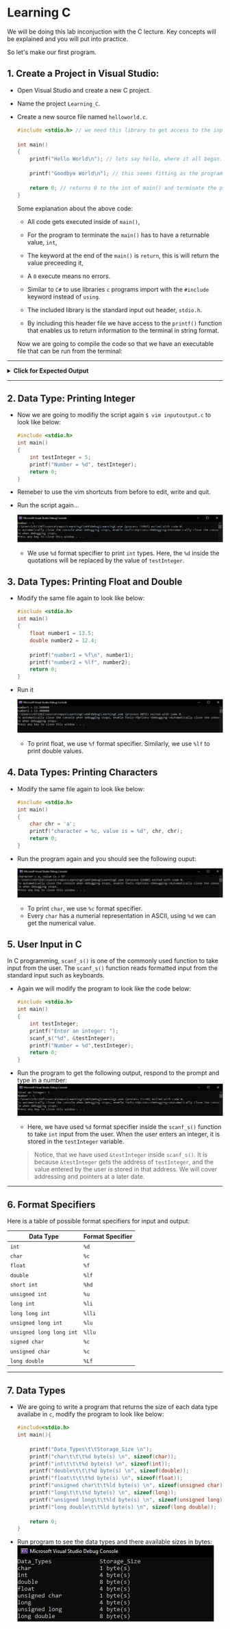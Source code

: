 # Learning C

We will be doing this lab inconjuction with the C lecture. Key concepts will be explained and you will put into practice.

So let's make our first program.
## 1. Create a Project in Visual Studio:

- Open Visual Studio and create a new C project.
- Name the project `Learning_C`.
- Create a new source file named `helloworld.c`.

    ```c
    #include <stdio.h> // we need this library to get access to the input and out put methods for printing to terminal

    int main()
    {
        printf("Hello World\n"); // lets say hello, where it all began...
        
        printf("Goodbye World\n"); // this seems fitting as the program will close after this.
        
        return 0; // returns 0 to the int of main() and terminate the program
    }
    ```

    Some explanation about the above code:

    - All code gets executed inside of `main()`, 

    - For the program to terminate the `main()` has to have a returnable value, `int`, 

    - The keyword at the end of the `main()` is `return`, this is will return the value preceeding it, 

    - A `0` execute means no errors. 

    - Similar to `C#` to use libraries `c` programs import with the `#include` keyword instead of `using`. 

    - The included library is the standard input out header, `stdio.h`.  

    - By including this header file we have access to the `printf()` function that enables us to return information to the terminal in string format.

    Now we are going to compile the code so that we have an executable file that can be run from the terminal:

----

<details>
<summary><b>Click for Expected Output</b></summary>
<p></p>

![](./figures/step1.png)

Congratulations, you used the programming language of the gods!

</details>

----

## 2. Data Type: Printing Integer

- Now we are going to modifiy the script again `$ vim inputoutput.c` to look like below:

    ```c
    #include <stdio.h>
    int main()
    {
        int testInteger = 5;
        printf("Number = %d", testInteger);
        return 0;
    }
    ```

- Remeber to use the vim shortcuts from before to edit, write and quit.

- Run the script again... 

    ![](./figures/step2.png)

    - We use `%d` format specifier to print `int` types. Here, the `%d` inside the quotations will be replaced by the value of `testInteger`.


## 3. Data Types: Printing Float and Double

- Modify the same file again to look like below:

    ```c
    #include <stdio.h>
    int main()
    {
        float number1 = 13.5;
        double number2 = 12.4;

        printf("number1 = %f\n", number1);
        printf("number2 = %lf", number2);
        return 0;
    }
    ```


- Run it 

    ![](./figures/step3.png)

    - To print float, we use `%f` format specifier. Similarly, we use `%lf` to print double values.


## 4. Data Types: Printing Characters

- Modify the same file again to look like below:

    ```c
    #include <stdio.h>
    int main()
    {
        char chr = 'a';    
        printf("character = %c, value is = %d", chr, chr);  
        return 0;
    } 
    ```
- Run the program again and you should see the following ouput:

    ![](./figures/step4.png)

    - To print `char`, we use `%c` format specifier.
    - Every `char` has a numerial representation in ASCII, using `%d` we can get the numerical value.


## 5. User Input in C

In C programming, `scanf_s()` is one of the commonly used function to take input from the user. The `scanf_s()` function reads formatted input from the standard input such as keyboards.

- Again we will modify the program to look like the code below:

    ```c
    #include <stdio.h>
    int main()
    {
        int testInteger;
        printf("Enter an integer: ");
        scanf_s("%d", &testInteger);  
        printf("Number = %d",testInteger);
        return 0;
    }
    ```

- Run the program to get the following output, respond to the prompt and type in a number:
    ![](./figures/step5.png)

    - Here, we have used `%d` format specifier inside the `scanf_s()` function to take `int` input from the user. When the user enters an integer, it is stored in the `testInteger` variable.

    > Notice, that we have used `&testInteger` inside `scanf_s()`. It is because `&testInteger` gets the address of `testInteger`, and the value entered by the user is stored in that address. We will cover addressing and pointers at a later date.

---

## 6. Format Specifiers

Here is a table of possible format specifiers for input and output:

|Data Type|	Format Specifier|
|---|---|
|`int`	|`%d`|
|`char`	|`%c`|
|`float`	|`%f`|
|`double`	|`%lf`|
|`short int`	|`%hd`|
|`unsigned int`	|`%u`|
|`long int`	|`%li`|
|`long long int`	|`%lli`|
|`unsigned long int`	|`%lu`|
|`unsigned long long int`	|`%llu`|
|`signed char`	|`%c`|
|`unsigned char`	|`%c`|
|`long double`	|`%Lf`|

---


## 7. Data Types


- We are going to write a program that returns the size of each data type availabe in `c`, modify the program to look like below:

    ```c
    #include<stdio.h>
    int main(){

        printf("Data_Types\t\tStorage_Size \n");
        printf("char\t\t\t%d byte(s) \n", sizeof(char));
        printf("int\t\t\t%d byte(s) \n", sizeof(int));
        printf("double\t\t\t%d byte(s) \n", sizeof(double));
        printf("float\t\t\t%d byte(s) \n", sizeof(float));
        printf("unsigned char\t\t%ld byte(s) \n", sizeof(unsigned char));
        printf("long\t\t\t%d byte(s) \n", sizeof(long));
        printf("unsigned long\t\t%ld byte(s) \n", sizeof(unsigned long));
        printf("long double\t\t%ld byte(s) \n", sizeof(long double));

        return 0;
    }
    ```

- Run program to see the data types and there available sizes in bytes: 
    ![](./figures/step6.png)
